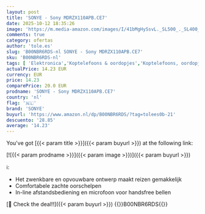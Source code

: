 ```yaml
---
layout: post
title: 'SONYE - Sony MDRZX110APB.CE7'
date: 2025-10-12 18:35:26
image: 'https://m.media-amazon.com/images/I/41bMgHySsvL._SL500_._SL400_.jpg'
comments: true
category: ofertas
author: 'tole.es'
slug: 'B00NBR6RDS-nl SONYE - Sony MDRZX110APB.CE7'
sku: 'B00NBR6RDS-nl'
tags: [ 'Elektronica','Koptelefoons & oordopjes','Koptelefoons, oordopjes & accessoires','Over-ear-koptelefoons','sonye','🇳🇱', ]
actualPrice: 14.23 EUR
currency: EUR
price: 14.23
comparePrice: 20.0 EUR
prodname: 'SONYE - Sony MDRZX110APB.CE7'
country: 'nl'
flag: '🇳🇱'
brand: 'SONYE'
buyurl: 'https://www.amazon.nl/dp/B00NBR6RDS/?tag=tolees0b-21'
descuento: '28.85'
average: '14.23'
---
```


You've got [{{< param title >}}]({{< param buyurl >}}) at the following link:

[![{{< param prodname >}}]({{< param image >}})]({{< param buyurl >}})

ℹ️:

- Het zwenkbare en opvouwbare ontwerp maakt reizen gemakkelijk
- Comfortabele zachte oorschelpen
- In-line afstandsbediening en microfoon voor handsfree bellen

[🛒 Check the deal!!]({{< param buyurl >}})
{{<world>}}B00NBR6RDS{{</world>}}
